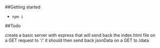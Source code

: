 ##Getting started
* `npm i`

##Todo

create a basic server with express
that will send back the index.html file on a GET request to '/'
it should then send back jsonData on a GET to /data
